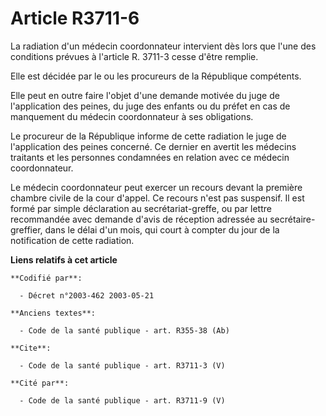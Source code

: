 # Article R3711-6

La radiation d'un médecin coordonnateur intervient dès lors que l'une des conditions prévues à l'article R. 3711-3 cesse
d'être remplie. 

Elle est décidée par le ou les procureurs de la République compétents. 

Elle peut en outre faire l'objet d'une demande motivée du juge de l'application des peines, du juge des enfants ou du préfet
en cas de manquement du médecin coordonnateur à ses obligations. 

Le procureur de la République informe de cette radiation le juge de l'application des peines concerné. Ce dernier en avertit
les médecins traitants et les personnes condamnées en relation avec ce médecin coordonnateur. 

Le médecin coordonnateur peut exercer un recours devant la première chambre civile de la cour d'appel. Ce recours n'est pas
suspensif. Il est formé par simple déclaration au secrétariat-greffe, ou par lettre recommandée avec demande d'avis de
réception adressée au secrétaire-greffier, dans le délai d'un mois, qui court à compter du jour de la notification de cette
radiation.

**Liens relatifs à cet article**

	**Codifié par**:

	  - Décret n°2003-462 2003-05-21

	**Anciens textes**:

	  - Code de la santé publique - art. R355-38 (Ab)

	**Cite**:

	  - Code de la santé publique - art. R3711-3 (V)

	**Cité par**:

	  - Code de la santé publique - art. R3711-9 (V)
